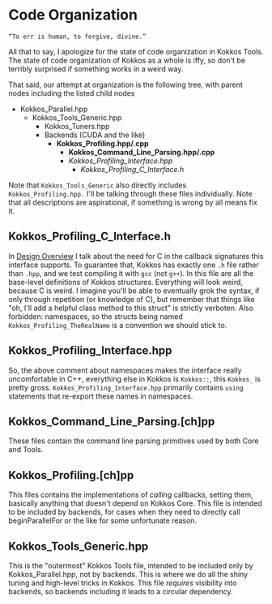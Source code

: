 # Code Organization

```
“To err is human, to forgive, divine.”
```

All that to say, I apologize for the state of code organization in Kokkos Tools. The state of code organization of Kokkos as a whole is iffy, so don't be terribly surprised if something works in a weird way.

That said, our attempt at organization is the following tree, with parent nodes including the listed child nodes

- Kokkos_Parallel.hpp
  - Kokkos_Tools_Generic.hpp
    - Kokkos_Tuners.hpp
    - Backends (CUDA and the like)
      - **Kokkos_Profiling.hpp/.cpp**
        - **Kokkos_Command_Line_Parsing.hpp/.cpp**
        - *Kokkos_Profiling_Interface.hpp*
          - *Kokkos_Profiling_C_Interface.h*

Note that `Kokkos_Tools_Generic` also directly includes `Kokkos_Profiling.hpp.` I'll be talking through these files individually. Note that all descriptions are aspirational, if something is wrong by all means fix it.

## Kokkos_Profiling_C_Interface.h

In [Design Overview](DesignOverview.md) I talk about the need for C in the callback signatures this interface supports. To guarantee that, Kokkos has exactly one `.h` file rather than `.hpp`, and we test compiling it with `gcc` (not `g++`). In this file are all the base-level definitions of Kokkos structures. Everything will look weird, because C is weird. I imagine you'll be able to eventually grok the syntax, if only through repetition (or knowledge of C), but remember that things like "oh, I'll add a helpful class method to this struct" is strictly verboten. Also forbidden: namespaces, so the structs being named `Kokkos_Profiling_TheRealName` is a convention we should stick to.

## Kokkos_Profiling_Interface.hpp

So, the above comment about namespaces makes the interface really uncomfortable in C++, everything else in Kokkos is `Kokkos::`, this `Kokkos_` is pretty gross. `Kokkos_Profiling_Interface.hpp` primarily contains `using` statements that re-export these names in namespaces.

## Kokkos_Command_Line_Parsing.[ch]pp

These files contain the command line parsing primitives used by both Core and Tools.

## Kokkos_Profiling.[ch]pp

This files contains the implementations of _calling_ callbacks, setting them, basically anything that doesn't depend on Kokkos Core. This file is intended to be included by backends, for cases when they need to directly call beginParallelFor or the like for some unfortunate reason.

## Kokkos_Tools_Generic.hpp

This is the "outermost" Kokkos Tools file, intended to be included only by Kokkos_Parallel.hpp, not by backends. This is where we do all the shiny tuning and high-level tricks in Kokkos. This file _requires_ visibility into backends, so backends including it leads to a circular dependency.
